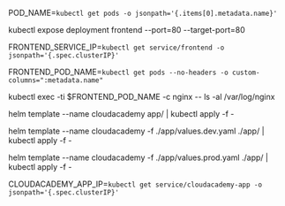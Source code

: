 
POD_NAME=`kubectl get pods -o jsonpath='{.items[0].metadata.name}'`

kubectl expose deployment frontend --port=80 --target-port=80

FRONTEND_SERVICE_IP=`kubectl get service/frontend -o jsonpath='{.spec.clusterIP}'`

FRONTEND_POD_NAME=`kubectl get pods --no-headers -o custom-columns=":metadata.name"`

kubectl exec -ti $FRONTEND_POD_NAME  -c nginx -- ls -al /var/log/nginx

helm template --name cloudacademy app/ | kubectl apply -f -

helm template --name cloudacademy -f ./app/values.dev.yaml ./app/ | kubectl apply -f -

helm template --name cloudacademy -f ./app/values.prod.yaml ./app/ | kubectl apply -f -







CLOUDACADEMY_APP_IP=`kubectl get service/cloudacademy-app -o jsonpath='{.spec.clusterIP}'`